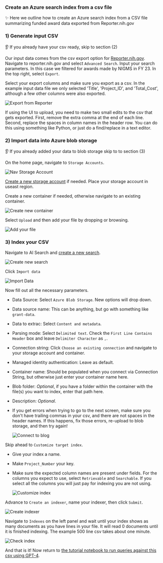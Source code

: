 ### Create an Azure search index from a csv file
:sparkles: Here we outline how to create an Azure search index from a CSV file summarizing funded award data exported from Reporter.nih.gov

### 1) Generate input CSV
:ear: If you already have your csv ready, skip to section (2)

Our input data comes from the csv export option for [Reporter.nih.gov](https://reporter.nih.gov/). Navigate to reporter.nih.gov and select `Advanced Search`. Input your search parameters. In this case we filtered for awards made by NIGMS in FY 23. In the top right, select `Export`.

Select your export columns and make sure you export as a csv. In the example input data file we only selected 'Title', 'Project_ID', and 'Total_Cost', although a few other columns were also exported.

  ![Export from Reporter](/docs/images/1_export_reporter_csv.png)

If using the UI to upload, you need to make two small edits to the csv that gets exported. First, remove the extra comma at the end of each line. Second, replace the spaces in column names in the header row. You can do this using something like Python, or just do a find/replace in a text editor.

### 2) Import data into Azure blob storage
:ear: If you already added your data to blob storage skip to to section (3)

On the home page, navigate to `Storage Accounts`.

  ![Nav Storage Account](/docs/images/2_storage_accounts.png)

[Create a new storage account](https://learn.microsoft.com/en-us/azure/storage/common/storage-account-create?tabs=azure-portal) if needed. Place your storage account in useast region. 

Create a new container if needed, otherwise navigate to an existing container.

  ![Create new container](/docs/images/3_create_container.png)

Select `Upload` and then add your file by dropping or browsing. 

  ![Add your file](/docs/images/4_add_your_csv.png)

### 3) Index your CSV

Navigate to AI Search and [create a new search](https://learn.microsoft.com/en-us/azure/search/search-create-service-portal).

  ![Create new search](/docs/images/5_create_new_db.png)

Click `Import data`

  ![Import Data](/docs/images/6_import_data.png)

Now fill out all the necessary parameters. 
+ Data Source: Select `Azure Blob Storage`. New options will drop down.
+ Data source name: This can be anything, but go with something like `grant-data`.
+ Data to extrac: Select `Content and metadata`.
+ Parsing mode: Select `Delimited text`. Check the `First Line Contains Header` box and leave `Delimiter Character` as `,`.
+ Connection string: Click `Choose an existing connection` and navigate to your storage account and container.
+ Managed identity authentication: Leave as default.
+ Container name: Should be populated when you connect via Connection String, but otherwise just enter your container name here.
+ Blob folder: *Optional*, if you have a folder within the container with the file(s) you want to index, enter that path here.
+ Description: *Optional*.
+ If you get errors when trying to go to the next screen, make sure you don't have trailing commas in your csv, and there are not spaces in the header names. If this happens, fix those errors, re-upload to blob storage, and then try again! 

  ![Connect to blog](/docs/images/7_connect_to_blob.png)

Skip ahead to `Customize target index`. 
+ Give your index a name.
+ Make `Project_Number` your key.
+ Make sure the expected column names are present under fields. For the columns you expect to use, select `Retrievable` and `Searchable`. If you select all the columns you will just pay for indexing you are not using.

  ![Customize index](/docs/images/8_target_index.png)

Advance to `Create an indexer`, name your indexer, then click `Submit`. 

  ![Create indexer](/docs/images/9_create_indexer.png)

Navigate to `Indexes` on the left panel and wait until your index shows as many documents as you have lines in your file. It will read 0 documents until it is finished indexing. The example 500 line csv takes about one minute.

  ![Check index](/docs/images/10_check_index.png)


And that is it! Now return to [the tutorial notebook to run queries against this csv using GPT-4]( /tutorials/notebooks/GenAI/LLM_query_csv.ipynb).









  

